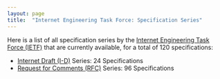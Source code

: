 ```yaml
---
layout: page
title:  "Internet Engineering Task Force: Specification Series"
---
```


Here is a list of all specification series by the [Internet Engineering Task Force (IETF)](http://www.ietf.org/) that are currently available, for a total of 120 specifications:

  * [Internet Draft (I-D)](I-D) Series: 24 Specifications
  * [Request for Comments (RFC)](RFC) Series: 96 Specifications
